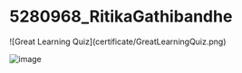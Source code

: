 # 5280968\_RitikaGathibandhe



!\[Great Learning Quiz](certificate/GreatLearningQuiz.png)

<img src="https://raw.githubusercontent.com/ritikagathibandhe/5280968\_RitikaGathibandhe/main/SDLC/certificate/GreatLearningQuiz.png" alt="image">



